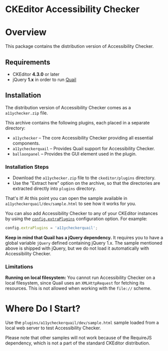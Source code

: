 CKEditor Accessibility Checker
==================================================

# Overview

This package contains the distribution version of Accessibility Checker.

## Requirements

* CKEditor **4.3.0** or later
* jQuery **1.x** in order to run [Quail](http://quailjs.org/)

## Installation

The distribution version of Accessibility Checker comes as a `a11ychecker.zip` file.

This archive contains the following plugins, each placed in a separate directory:

* `a11ychecker` &ndash; The core Accessibility Checker providing all essential components.
* `a11ycheckerquail` &ndash; Provides Quail support for Accessibility Checker.
* `balloonpanel` &ndash; Provides the GUI element used in the plugin.

### Installation Steps

* Download the `a11ychecker.zip` file to the `ckeditor/plugins` directory.
* Use the "Extract here" option on the archive, so that the directories are extracted directly into `plugins` directory.

That's it! At this point you can open the sample available in `a11ycheckerquail/dev/sample.html` to see how it works for you.

You can also add Accessibility Checker to any of your CKEditor instances by using the [`config.extraPlugins`](http://docs.ckeditor.com/#!/api/CKEDITOR.config-cfg-extraPlugins) configuration option. For example:

```javascript
config.extraPlugins = 'a11ycheckerquail';
```

**Keep in mind that Quail has a jQuery dependency.** It requires you to have a global variable `jQuery` defined containing jQuery 1.x. The  sample mentioned above is shipped with jQuery, but we do not load it automatically with Accessibility Checker.

### Limitations

**Running on local filesystem:** You cannot run Accessibility Checker on a local filesystem, since Quail uses an `XMLHttpRequest` for fetching its resources. This is not allowed when working with the `file://` scheme.

# Where Do I Start?

Use the `plugins/a11ycheckerquail/dev/sample.html` sample loaded from a local web server to test Accessibility Checker.

Please note that other samples will not work because of the RequireJS dependency, which is not a part of the standard CKEditor distribution.
